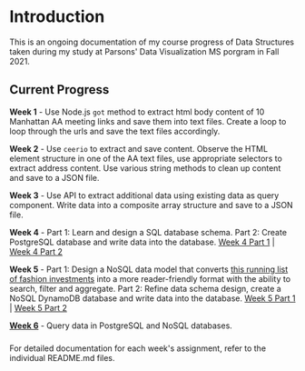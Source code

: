 # Introduction
This is an ongoing documentation of my course progress of Data Structures taken during my study at Parsons' Data Visualization MS porgram in Fall 2021.

## Current Progress

**Week 1** - Use Node.js `got` method to extract html body content of 10 Manhattan AA meeting links and save them into text files. Create a loop to loop through the urls and save the text files accordingly. 

**Week 2** - Use `ceerio` to extract and save content. Observe the HTML element structure in one of the AA text files, use appropriate selectors to extract address content. Use various string methods to clean up content and save to a JSON file. 

**Week 3** - Use API to extract additional data using existing data as query component. Write data into a composite array structure and save to a JSON file. 

**Week 4** - Part 1: Learn and design a SQL database schema. Part 2: Create PostgreSQL database and write data into the database. 
[Week 4 Part 1](https://github.com/meanmodemoda/msdv-data-structures/tree/master/week04_01) | [Week 4 Part 2](https://github.com/meanmodemoda/msdv-data-structures/tree/master/week04_02)

**Week 5** - Part 1: Design a NoSQL data model that converts [this running list of fashion investments](https://thefashionlaw.com/a-running-timeline-of-fashion-and-luxury-mergers-acquisitions/) into a more reader-friendly format with the ability to search, filter and aggregate. Part 2: Refine data schema design, create a NoSQL DynamoDB database and write data into the database.
[Week 5 Part 1](https://github.com/meanmodemoda/msdv-data-structures/tree/master/week05_01) | [Week 5 Part 2](https://github.com/meanmodemoda/msdv-data-structures/tree/master/week05_02)

[**Week 6**](https://github.com/meanmodemoda/msdv-data-structures/tree/master/week06) - Query data in PostgreSQL and NoSQL databases.

###
For detailed documentation for each week's assignment, refer to the individual README.md files.
